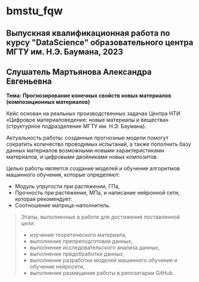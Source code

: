 # bmstu_fqw
## Выпускная квалификационная работа по курсу "DataScience" образовательного центра МГТУ им. Н.Э. Баумана, 2023
## Слушатель Мартьянова Александра Евгеньевна

**Тема: Прогнозирование конечных свойств новых материалов (композиционных материалов)**

Кейс основан на реальных производственных задачах Центра НТИ «Цифровое материаловедение: новые материалы и вещества» (структурное подразделение МГТУ им. Н.Э. Баумана).

Актуальность работы: созданные прогнозные модели помогут сократить количество проводимых испытаний, а также пополнить базу данных материалов возможными новыми характеристиками материалов, и цифровыми двойниками новых композитов.

Целью работы является создание моделей и обучение алгоритмов машинного обучения, которые определяют:
- Модуль упругости при растяжении, ГПа,
- Прочность при растяжении, МПа,
и написание нейронной сети, которая рекомендует:
- Соотношение матрица-наполнитель.

> Этапы, выполненные в работе для достижения поставленной цели:
> - изучение теоретического материала,
> - выполнение препреподготовки данных,
> - выполнение исследовательского анализа данных,
> - выполнение предобработки данных,
> - выполнение разработки моделей машинного обучения и обучение нейросети,
> - выполнение размещения работы в репозитарии GitHub.
